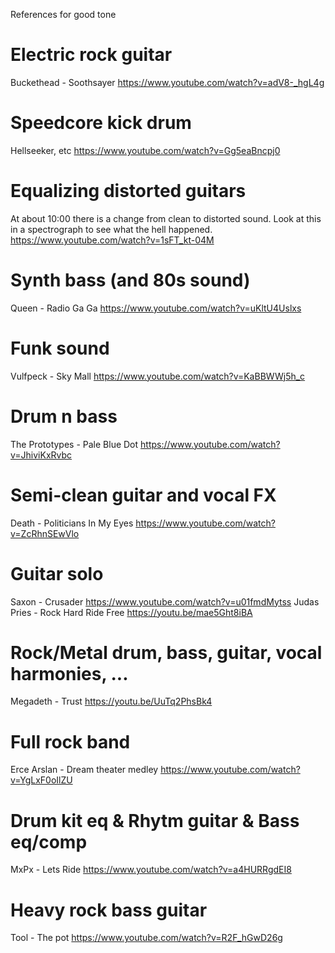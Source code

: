 References for good tone

# Electric rock guitar
Buckethead - Soothsayer
https://www.youtube.com/watch?v=adV8-_hgL4g

# Speedcore kick drum
Hellseeker, etc
https://www.youtube.com/watch?v=Gg5eaBncpj0

# Equalizing distorted guitars
At about 10:00 there is a change from clean to distorted sound.
Look at this in a spectrograph to see what the hell happened.
https://www.youtube.com/watch?v=1sFT_kt-04M

# Synth bass (and 80s sound)

Queen - Radio Ga Ga
https://www.youtube.com/watch?v=uKltU4Uslxs

# Funk sound
Vulfpeck - Sky Mall
https://www.youtube.com/watch?v=KaBBWWj5h_c

# Drum n bass
The Prototypes - Pale Blue Dot
https://www.youtube.com/watch?v=JhiviKxRvbc

# Semi-clean guitar and vocal FX
Death - Politicians In My Eyes
https://www.youtube.com/watch?v=ZcRhnSEwVlo

# Guitar solo
Saxon - Crusader
https://www.youtube.com/watch?v=u01fmdMytss
Judas Pries - Rock Hard Ride Free
https://youtu.be/mae5Ght8iBA

# Rock/Metal drum, bass, guitar, vocal harmonies, ...
Megadeth - Trust
https://youtu.be/UuTq2PhsBk4

# Full rock band
Erce Arslan - Dream theater medley
https://www.youtube.com/watch?v=YgLxF0oIlZU

# Drum kit eq & Rhytm guitar & Bass eq/comp
MxPx - Lets Ride
https://www.youtube.com/watch?v=a4HURRgdEI8

# Heavy rock bass guitar
Tool - The pot
https://www.youtube.com/watch?v=R2F_hGwD26g
